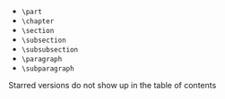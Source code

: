 

- `\part`
- `\chapter`
- `\section`
- `\subsection`
- `\subsubsection`
- `\paragraph`
- `\subparagraph`

Starred versions do not show up in the table of contents
